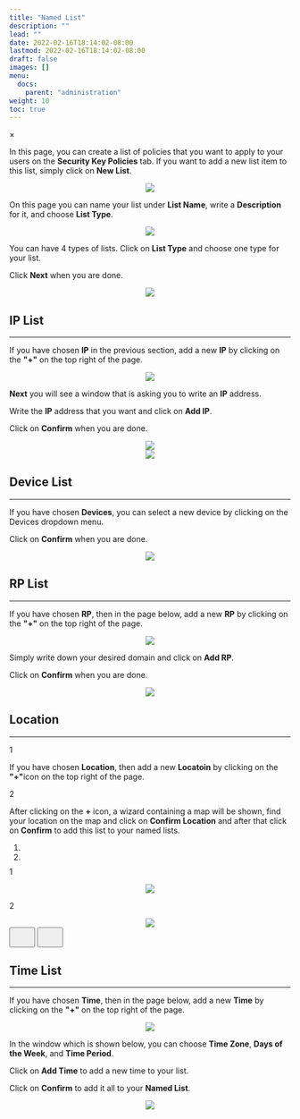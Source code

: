 ```yaml
---
title: "Named List"
description: ""
lead: ""
date: 2022-02-16T18:14:02-08:00
lastmod: 2022-02-16T18:14:02-08:00
draft: false
images: []
menu:
  docs:
    parent: "administration"
weight: 10
toc: true
---
```


<div id="_modal" class="modal">
  <span class="close">&times;</span>
  <img class="modal-content" id="img01">
</div>

In this page, you can create a list of policies that you want to apply to your users on the **Security Key Policies** tab.
If you want to add a new list item to this list, simply click on **New List**.

<div align="center">
    <img src="/images/vendor/Panel/namedlist_1.png" class="doc-img-frame">
</div>

<div class="step-row-container">
  <div class="step-column bullet-container">
    <div class="bullet"></div>
  </div>
  <div class="card-column">
    <div class="step-text" >
      <div class="card-body">
        <p>On this page you can name your list under <span style="font-weight:bold;">List Name</span>, write a <span style="font-weight:bold;">Description</span> for it, and choose <span style="font-weight:bold;">List Type</span>.</p>
      </div>
    </div>
  </div>
</div>

<div align="center">
    <img src="/images/vendor/Panel/namedlist_2.png" class="doc-img-frame">
</div>

<div class="step-row-container">
  <div class="step-column bullet-container">
    <div class="bullet"></div>
  </div>
  <div class="card-column">
    <div class="step-text" >
      <div class="card-body">
        <p>You can have 4 types of lists. Click on <span style="font-weight:bold;">List Type</span> and choose one type for your list.</p>
      </div>
    </div>
  </div>
</div>

<div class="step-row-container">
  <div class="step-column bullet-container">
    <div class="bullet"></div>
  </div>
  <div class="card-column">
    <div class="step-text" >
      <div class="card-body">
        <p>Click <span style="font-weight:bold;">Next</span> when you are done.</p>
      </div>
    </div>
  </div>
</div>

<div align="center">
    <img src="/images/vendor/Panel/namedlist_3.png" class="doc-img-frame">
</div>

## IP List

<hr class="hr-line">

<div class="step-row-container">
  <div class="step-column bullet-container">
    <div class="bullet"></div>
  </div>
  <div class="card-column">
    <div class="step-text" >
      <div class="card-body">
        <p>If you have chosen <span style="font-weight:bold;">IP</span> in the previous section, add a new <span style="font-weight:bold;">IP</span> by clicking on the <span style="font-weight:bold;">"+"</span> on the top right of the page.</p>
      </div>
    </div>
  </div>
</div>

<div align="center">
    <img src="/images/vendor/Panel/namedlist_4.png" class="doc-img-frame">
</div>

<div class="step-row-container">
  <div class="step-column bullet-container">
    <div class="bullet"></div>
  </div>
  <div class="card-column">
    <div class="step-text" >
      <div class="card-body">
        <p><span style="font-weight:bold;">Next</span> you will see a window that is asking you to write an <span style="font-weight:bold;">IP</span> address.</p>
      </div>
    </div>
  </div>
</div>

<div class="step-row-container">
  <div class="step-column bullet-container">
    <div class="bullet"></div>
  </div>
  <div class="card-column">
    <div class="step-text" >
      <div class="card-body">
        <p>Write the <span style="font-weight:bold;">IP</span> address that you want and click on <span style="font-weight:bold;">Add IP</span>.</p>
      </div>
    </div>
  </div>
</div>
<div class="step-row-container">
  <div class="step-column bullet-container">
    <div class="bullet"></div>
  </div>
  <div class="card-column">
    <div class="step-text" >
      <div class="card-body">
        <p>Click on <span style="font-weight:bold;">Confirm</span> when you are done.</p>
      </div>
    </div>
  </div>
</div>

<div align="center">
    <img src="/images/vendor/Panel/namedlist_5.png" class="doc-img-frame">
</div>

<div align="center">
    <img src="/images/vendor/Panel/namedlist_6.png" class="doc-img-frame">
</div>

## Device List

<hr class="hr-line">

<div class="step-row-container">
  <div class="step-column bullet-container">
    <div class="bullet"></div>
  </div>
  <div class="card-column">
    <div class="step-text" >
      <div class="card-body">
        <p>If you have chosen <span style="font-weight:bold;">Devices</span>, you can select a new device by clicking on the Devices dropdown menu.</p>
      </div>
    </div>
  </div>
</div>

<div class="step-row-container">
  <div class="step-column bullet-container">
    <div class="bullet"></div>
  </div>
  <div class="card-column">
    <div class="step-text" >
      <div class="card-body">
        <p>Click on <span style="font-weight:bold;">Confirm</span> when you are done.</p>
      </div>
    </div>
  </div>
</div>

<div align="center">
    <img src="/images/vendor/Panel/namedlist_7.png" class="doc-img-frame">
</div>

## RP List

<hr class="hr-line">

<div class="step-row-container">
  <div class="step-column bullet-container">
    <div class="bullet"></div>
  </div>
  <div class="card-column">
    <div class="step-text" >
      <div class="card-body">
        <p>If you have chosen <span style="font-weight:bold;">RP</span>, then in the page below, add a new <span style="font-weight:bold;">RP</span> by clicking on the <span style="font-weight:bold;">"+"</span> on the top right of the page.</p>
      </div>
    </div>
  </div>
</div>

<div align="center">
    <img src="/images/vendor/Panel/namedlist_8.png" class="doc-img-frame">
</div>

<div class="step-row-container">
  <div class="step-column bullet-container">
    <div class="bullet"></div>
  </div>
  <div class="card-column">
    <div class="step-text" >
      <div class="card-body">
        <p>Simply write down your desired domain and click on <span style="font-weight:bold;">Add RP</span>.</p>
      </div>
    </div>
  </div>
</div>

<div class="step-row-container">
  <div class="step-column bullet-container">
    <div class="bullet"></div>
  </div>
  <div class="card-column">
    <div class="step-text" >
      <div class="card-body">
        <p>Click on <span style="font-weight:bold;">Confirm</span> when you are done.</p>
      </div>
    </div>
  </div>
</div>

<div align="center">
    <img src="/images/vendor/Panel/namedlist_10.png" class="doc-img-frame">
</div>

## Location

<hr class="hr-line">

<div class="step-row-container">
  <div class="step-column step-count-size">
    <p class="step-counter">1</p>
  </div>
  <div class="card-column">
    <div class="step-text" >
      <div class="card-body">
        <p>If you have chosen <span style="font-weight:bold;">Location</span>, then add a new <span style="font-weight:bold;">Locatoin</span> by clicking on the <span style="font-weight:bold;">"+"</span>icon on the top right of the page.</p>
      </div>
    </div>
  </div>
</div>

<div class="step-row-container">
  <div class="step-column step-count-size">
    <p class="step-counter">2</p>
  </div>
  <div class="card-column">
    <div class="step-text" >
      <div class="card-body">
        <p>After clicking on the <span style="font-weight:bold;">+</span> icon, a wizard containing a map will be shown, find your location on the map and click on <span style="font-weight:bold;">Confirm Location</span> and after that click on <span style="font-weight:bold;">Confirm</span> to add this list to your named lists.</p>
      </div>
    </div>
  </div>
</div>

<div id="carouselExampleDark" class="carousel slide" data-bs-ride="carousel">
  <ol class="carousel-indicators carousel-indicators-numbers" style="margin-bottom:-5px;">
    <li type="button" data-bs-target="#carouselExampleDark" data-bs-slide-to="0" class="active" aria-current="true" aria-label="Slide 1"></li>
    <li type="button" data-bs-target="#carouselExampleDark" data-bs-slide-to="1" aria-label="Slide 2"></li>
  </ol>
  <div class="carousel-inner">
    <div class="carousel-item active">
      <div class="img-num-step-container">
        <div class="step-row step-count-size" style="justify-content:center;">
          <p class="step-counter">1</p>
        </div>
        <div align="center">
          <img src="/images/vendor/Panel/namedlist_12.png" class="doc-img-frame">
        </div>
      </div>
    </div>
    <div class="carousel-item">
      <div class="img-num-step-container">
        <div class="step-row step-count-size">
          <p class="step-counter">2</p>
        </div>
        <div align="center">
          <img src="/images/vendor/Panel/namedlist_13.png" class="doc-img-frame">
        </div>
      </div>
    </div>
  </div>
  <button class="carousel-control-prev" type="button" data-bs-target="#carouselExampleDark" data-bs-slide="prev">
    <svg fill="none" class="simple-stepper-svg wide-img-svg" height="30px" width="30px" version="1.1" id="Layer_1" xmlns="http://www.w3.org/2000/svg" xmlns:xlink="http://www.w3.org/1999/xlink" viewBox="0 0 512 512" xml:space="preserve">
    <path d="M256,0C114.618,0,0,114.618,0,256s114.618,256,256,256s256-114.618,256-256S397.382,0,256,0z M256,469.333
      c-117.818,0-213.333-95.515-213.333-213.333S138.182,42.667,256,42.667S469.333,138.182,469.333,256S373.818,469.333,256,469.333
      z" />
    <path d="M313.752,134.248c-8.331-8.331-21.839-8.331-30.17,0L176.915,240.915c-8.331,8.331-8.331,21.839,0,30.17l106.667,106.667
      c8.331,8.331,21.839,8.331,30.17,0c8.331-8.331,8.331-21.839,0-30.17L222.17,256l91.582-91.582
      C322.083,156.087,322.083,142.58,313.752,134.248z" />
    </svg>
  </button>
  <button class="carousel-control-next rotate-180" type="button" data-bs-target="#carouselExampleDark" data-bs-slide="next">
    <svg fill="none" class="simple-stepper-svg wide-img-svg" height="30px" width="30px" version="1.1" id="Layer_1" xmlns="http://www.w3.org/2000/svg" xmlns:xlink="http://www.w3.org/1999/xlink" viewBox="0 0 512 512" xml:space="preserve">
    <path d="M256,0C114.618,0,0,114.618,0,256s114.618,256,256,256s256-114.618,256-256S397.382,0,256,0z M256,469.333
      c-117.818,0-213.333-95.515-213.333-213.333S138.182,42.667,256,42.667S469.333,138.182,469.333,256S373.818,469.333,256,469.333
      z" />
    <path d="M313.752,134.248c-8.331-8.331-21.839-8.331-30.17,0L176.915,240.915c-8.331,8.331-8.331,21.839,0,30.17l106.667,106.667
      c8.331,8.331,21.839,8.331,30.17,0c8.331-8.331,8.331-21.839,0-30.17L222.17,256l91.582-91.582
      C322.083,156.087,322.083,142.58,313.752,134.248z" />
    </svg>
  </button>
</div>

## Time List

<hr class="hr-line">

<div class="step-row-container">
  <div class="step-column bullet-container">
    <div class="bullet"></div>
  </div>
  <div class="card-column">
    <div class="step-text" >
      <div class="card-body">
        <p>If you have chosen <span style="font-weight:bold;">Time</span>, then in the page below, add a new <span style="font-weight:bold;">Time</span> by clicking on the <span style="font-weight:bold;">"+"</span> on the top right of the page.</p>
      </div>
    </div>
  </div>
</div>

<div align="center">
    <img src="/images/vendor/Panel/namedlist_9.png" class="doc-img-frame">
</div>

<div class="step-row-container">
  <div class="step-column bullet-container">
    <div class="bullet"></div>
  </div>
  <div class="card-column">
    <div class="step-text" >
      <div class="card-body">
        <p>In the window which is shown below, you can choose <span style="font-weight:bold;">Time Zone</span>, <span style="font-weight:bold;">Days of the Week</span>, and <span style="font-weight:bold;">Time Period</span>.</p>
      </div>
    </div>
  </div>
</div>
<div class="step-row-container">
  <div class="step-column bullet-container">
    <div class="bullet"></div>
  </div>
  <div class="card-column">
    <div class="step-text" >
      <div class="card-body">
        <p>Click on <span style="font-weight:bold;">Add Time</span> to add a new time to your list.</p>
      </div>
    </div>
  </div>
</div>
<div class="step-row-container">
  <div class="step-column bullet-container">
    <div class="bullet"></div>
  </div>
  <div class="card-column">
    <div class="step-text" >
      <div class="card-body">
        <p>Click on <span style="font-weight:bold;">Confirm</span> to add it all to your <span style="font-weight:bold;">Named List</span>.</p>
      </div>
    </div>
  </div>
</div>
<div align="center">
    <img src="/images/vendor/Panel/namedlist_11.png" class="doc-img-frame">
</div>
